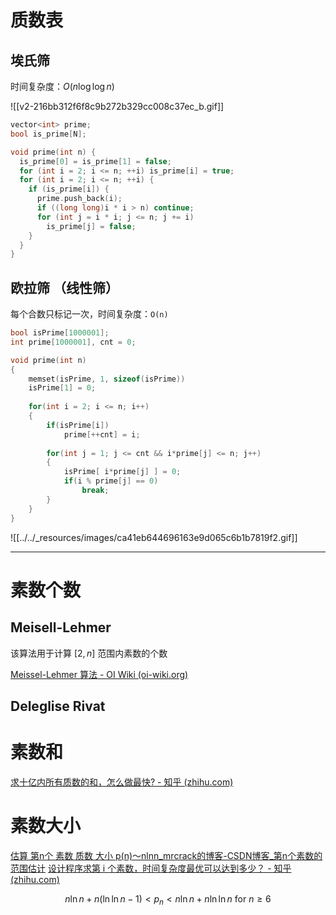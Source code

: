 # 质数表

## 埃氏筛

时间复杂度：$O(n\log\log n)$

![[v2-216bb312f6f8c9b272b329cc008c37ec_b.gif]]

```cpp
vector<int> prime;
bool is_prime[N];

void prime(int n) {
  is_prime[0] = is_prime[1] = false;
  for (int i = 2; i <= n; ++i) is_prime[i] = true;
  for (int i = 2; i <= n; ++i) {
    if (is_prime[i]) {
      prime.push_back(i);
      if ((long long)i * i > n) continue;
      for (int j = i * i; j <= n; j += i)
        is_prime[j] = false;
    }
  }
}
```

## 欧拉筛 （线性筛）

每个合数只标记一次，时间复杂度：`O(n)`

```cpp
bool isPrime[1000001];
int prime[1000001], cnt = 0;

void prime(int n)
{
	memset(isPrime, 1, sizeof(isPrime))
	isPrime[1] = 0;
	
	for(int i = 2; i <= n; i++)
	{
		if(isPrime[i])
			prime[++cnt] = i;
			
		for(int j = 1; j <= cnt && i*prime[j] <= n; j++) 
		{
			isPrime[ i*prime[j] ] = 0;
			if(i % prime[j] == 0)
				break;
		}
	}
}
```

![[../../_resources/images/ca41eb644696163e9d065c6b1b7819f2.gif]]

<hr>

# 素数个数

## Meisell-Lehmer

该算法用于计算 $[2, n]$ 范围内素数的个数

[Meissel-Lehmer 算法 - OI Wiki (oi-wiki.org)](https://oi-wiki.org/math/number-theory/meissel-lehmer/)

## Deleglise Rivat

# 素数和

[求十亿内所有质数的和，怎么做最快? - 知乎 (zhihu.com)](https://www.zhihu.com/question/29580448)

# 素数大小

[估算 第n个 素数 质数 大小 p(n)～nlnn_mrcrack的博客-CSDN博客_第n个素数的范围估计](https://blog.csdn.net/mrcrack/article/details/122158596)
[设计程序求第 i 个素数，时间复杂度最优可以达到多少？ - 知乎 (zhihu.com)](https://www.zhihu.com/question/307930531)

$$n\ln n + n(\ln\ln n-1)<p_{n}<n\ln n+n\ln\ln n \text { for }n\geq 6$$

